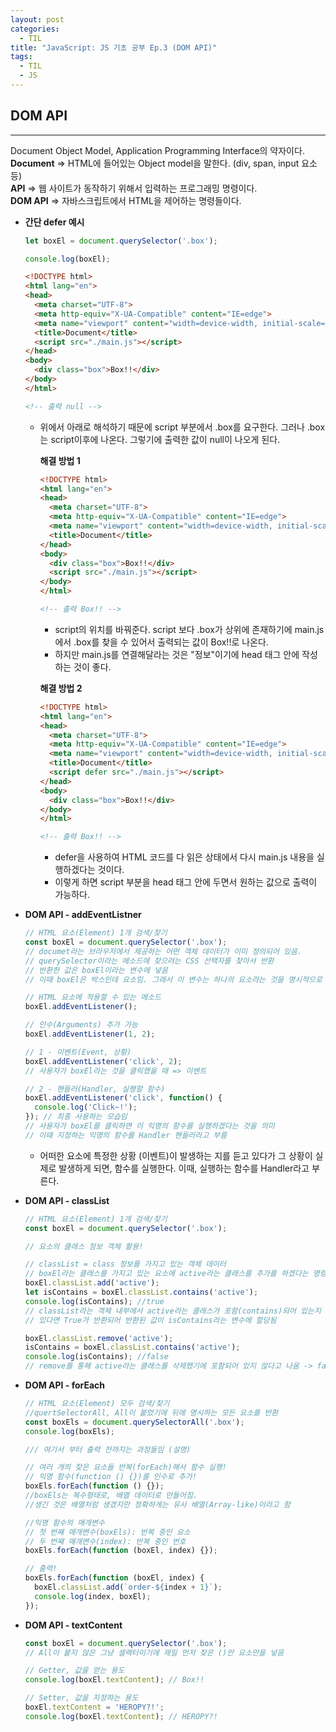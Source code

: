 ```yaml
---
layout: post
categories:
  - TIL
title: "JavaScript: JS 기초 공부 Ep.3 (DOM API)"
tags:
  - TIL
  - JS
---
```


## __DOM API__
---
Document Object Model, Application Programming Interface의 약자이다.  
**Document** ⇒ HTML에 들어있는 Object model을 말한다. (div, span, input 요소 등)  
**API** ⇒ 웹 사이트가 동작하기 위해서 입력하는 프로그래밍 명령이다.  
**DOM API** ⇒ 자바스크립트에서 HTML을 제어하는 명령들이다.
- **간단 defer 예시**
  ```js
  let boxEl = document.querySelector('.box');
  
  console.log(boxEl);
  ```
  
  ```html
  <!DOCTYPE html>
  <html lang="en">
  <head>
    <meta charset="UTF-8">
    <meta http-equiv="X-UA-Compatible" content="IE=edge">
    <meta name="viewport" content="width=device-width, initial-scale=1.0">
    <title>Document</title>
    <script src="./main.js"></script>
  </head>
  <body>
    <div class="box">Box!!</div>
  </body>
  </html>
  
  <!-- 출력 null -->
  ```
    - 위에서 아래로 해석하기 때문에 script 부분에서 .box를 요구한다.
    그러나 .box는 script이후에 나온다. 그렇기에 출력한 값이 null이 나오게 된다.  
    
      __해결 방법 1__

      ```html
      <!DOCTYPE html>
      <html lang="en">
      <head>
        <meta charset="UTF-8">
        <meta http-equiv="X-UA-Compatible" content="IE=edge">
        <meta name="viewport" content="width=device-width, initial-scale=1.0">
        <title>Document</title>
      </head>
      <body>
        <div class="box">Box!!</div>
        <script src="./main.js"></script>
      </body>
      </html>
      
      <!-- 출력 Box!! -->
      ```
      - script의 위치를 바꿔준다. script 보다 .box가 상위에 존재하기에 main.js에서 .box를 찾을 수 있어서 출력되는 값이 Box!!로 나온다.
      - 하지만 main.js를 연결해달라는 것은 "정보"이기에 head 태그 안에 작성하는 것이 좋다.  
    
      __해결 방법 2__
      
      ```html
      <!DOCTYPE html>
      <html lang="en">
      <head>
        <meta charset="UTF-8">
        <meta http-equiv="X-UA-Compatible" content="IE=edge">
        <meta name="viewport" content="width=device-width, initial-scale=1.0">
        <title>Document</title>
        <script defer src="./main.js"></script>
      </head>
      <body>
        <div class="box">Box!!</div>
      </body>
      </html>
      
      <!-- 출력 Box!! -->
      ```
      - defer을 사용하여 HTML 코드를 다 읽은 상태에서 다시 main.js 내용을 실행하겠다는 것이다.
      - 이렇게 하면 script 부분을 head 태그 안에 두면서 원하는 값으로 출력이 가능하다.

- **DOM API - addEventListner**
  ```js
  // HTML 요소(Element) 1개 검색/찾기
  const boxEl = document.querySelector('.box');
  // documet라는 브라우저에서 제공하는 어떤 객체 데이터가 이미 정의되어 있음.
  // querySelector이라는 메소드에 찾으려는 CSS 선택자를 찾아서 반환
  // 반환한 값은 boxEl이라는 변수에 넣음 
  // 이때 boxEl은 박스인데 요소임. 그래서 이 변수는 하나의 요소라는 것을 명시적으로 나타냄
  
  // HTML 요소에 적용할 수 있는 메소드
  boxEl.addEventListener();
  
  // 인수(Arguments) 추가 가능
  boxEl.addEventListener(1, 2);
  
  // 1 - 이벤트(Event, 상황)
  boxEl.addEventListener('click', 2);
  // 사용자가 boxEl라는 것을 클릭했을 때 => 이벤트
  
  // 2 - 핸들러(Handler, 실행할 함수)
  boxEl.addEventListener('click', function() {
    console.log('Click~!');
  }); // 최종 사용하는 모습임
  // 사용자가 boxEl를 클릭하면 이 익명의 함수를 실행하겠다는 것을 의미
  // 이때 지정하는 익명의 함수를 Handler 핸들러라고 부름
  ```
    - 어떠한 요소에 특정한 상황 (이벤트)이 발생하는 지를 듣고 있다가 그 상황이 실제로 발생하게 되면, 함수를 실행한다. 이때, 실행하는 함수를 Handler라고 부른다.

- **DOM API - classList**
  ```js
  // HTML 요소(Element) 1개 검색/찾기
  const boxEl = document.querySelector('.box');
  
  // 요소의 클래스 정보 객체 활용!
  
  // classList = class 정보를 가지고 있는 객체 데이터
  // boxEl라는 클래스를 가지고 있는 요소에 active라는 클래스를 추가를 하겠다는 명령
  boxEl.classList.add('active');
  let isContains = boxEl.classList.contains('active');
  console.log(isContains); //true
  // classList라는 객체 내부에서 active라는 클래스가 포함(contains)되어 있는지 체크해주는 API
  // 있다면 True가 반환되어 반환된 값이 isContains라는 변수에 할당됨
  
  boxEl.classList.remove('active');
  isContains = boxEl.classList.contains('active');
  console.log(isContains); //false
  // remove를 통해 active라는 클래스를 삭제했기에 포함되어 있지 않다고 나옴 -> false가 나옴
  ```
    
- **DOM API - forEach**
  ```js
  // HTML 요소(Element) 모두 검색/찾기
  //quertSelectorAll, All이 붙었기에 뒤에 명시하는 모든 요소를 반환
  const boxEls = document.querySelectorAll('.box');
  console.log(boxEls);
  
  /// 여기서 부터 출력 전까지는 과정들임 (설명)
  
  // 여러 개의 찾은 요소들 반복(forEach)해서 함수 실행!
  // 익명 함수(function () {})를 인수로 추가!
  boxEls.forEach(function () {});
  //boxEls는 복수형태로, 배열 데이터로 만들어짐.
  //생긴 것은 배열처럼 생겼지만 정확하게는 유사 배열(Array-like)이라고 함
  
  //익명 함수의 매개변수
  // 첫 번째 매개변수(boxEls): 반복 중인 요소
  // 두 번째 매개변수(index): 반복 중인 번호
  boxEls.forEach(function (boxEl, index) {});
  
  // 출력!
  boxEls.forEach(function (boxEl, index) {
    boxEl.classList.add(`order-${index + 1}`);
    console.log(index, boxEl);
  });
  ```
    
- **DOM API - textContent**
  ```js
  const boxEl = document.querySelector('.box');
  // All이 붙지 않은 그냥 셀렉터이기에 제일 먼저 찾은 ()안 요소만을 넣음
  
  // Getter, 값을 얻는 용도
  console.log(boxEl.textContent); // Box!!
  
  // Setter, 값을 지정하는 용도
  boxEl.textContent = 'HEROPY?!';
  console.log(boxEl.textContent); // HEROPY?!
  ```